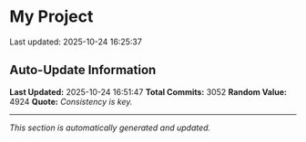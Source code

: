 # My Project


Last updated: 2025-10-24 16:25:37



















































































































































































































































































































































































































































































































































































































































































































































































































































































































































































































































































































































































































































































































































































































































































































































































































































































































































































































































































































































































































































































































































































































































































































































































































































































































































































































































































































































































































































































































































































































































































































































































































































































































































































































































































































































































## Auto-Update Information

**Last Updated:** 2025-10-24 16:51:47
**Total Commits:** 3052
**Random Value:** 4924
**Quote:** _Consistency is key._

---
_This section is automatically generated and updated._